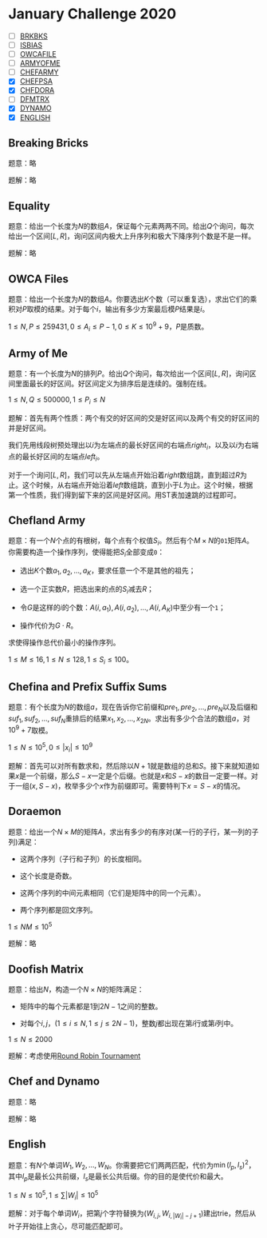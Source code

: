 # January Challenge 2020

+ [ ] [BRKBKS](https://www.codechef.com/JAN20A/problems/BRKBKS)
+ [ ] [ISBIAS](https://www.codechef.com/JAN20A/problems/ISBIAS)
+ [ ] [OWCAFILE](https://www.codechef.com/JAN20A/problems/OWCAFILE)
+ [ ] [ARMYOFME](https://www.codechef.com/JAN20A/problems/ARMYOFME)
+ [ ] [CHEFARMY](https://www.codechef.com/JAN20A/problems/CHEFARMY)
+ [x] [CHEFPSA](https://www.codechef.com/JAN20A/problems/CHEFPSA)
+ [x] [CHFDORA](https://www.codechef.com/JAN20A/problems/CHFDORA)
+ [ ] [DFMTRX](https://www.codechef.com/JAN20A/problems/DFMTRX)
+ [x] [DYNAMO](https://www.codechef.com/JAN20A/problems/DYNAMO)
+ [x] [ENGLISH](https://www.codechef.com/JAN20A/problems/ENGLISH)

## Breaking Bricks

题意：略

题解：略

## Equality

题意：给出一个长度为$N$的数组$A$，保证每个元素两两不同。给出$Q$个询问，每次给出一个区间$[L, R]$，询问区间内极大上升序列和极大下降序列个数是不是一样。

题解：略

## OWCA Files

题意：给出一个长度为$N$的数组$A$。你要选出$K$个数（可以重复选），求出它们的乘积对$P$取模的结果。对于每个$i$，输出有多少方案最后模$P$结果是$i$。

$1 \le N, P \le 259431, 0 \le A_i \le P - 1, 0 \le K \le 10^9+9$，$P$是质数。

## Army of Me

题意：有一个长度为$N$的排列$P$。给出$Q$个询问，每次给出一个区间$[L, R]$，询问区间里面最长的好区间。好区间定义为排序后是连续的。强制在线。

$1 \le N, Q \le 500000, 1 \le P_i \le N$

题解：首先有两个性质：两个有交的好区间的交是好区间以及两个有交的好区间的并是好区间。

我们先用线段树预处理出以$i$为左端点的最长好区间的右端点$right_i$，以及以$i$为右端点的最长好区间的左端点$left_i$。

对于一个询问$[L, R]$，我们可以先从左端点开始沿着$right$数组跳，直到超过$R$为止。这个时候，从右端点开始沿着$left$数组跳，直到小于$L$为止。这个时候，根据第一个性质，我们得到留下来的区间是好区间。用ST表加速跳的过程即可。

## Chefland Army

题意：有一个$N$个点的有根树，每个点有个权值$S_i$。然后有个$M \times N$的`01`矩阵$A$。你需要构造一个操作序列，使得能把$S_i$全部变成`0`：

+ 选出$K$个数$a_1,a_2,\dots,a_K$，要求任意一个不是其他的祖先；

+ 选一个正实数$R$，把选出来的点的$S_i$减去$R$；

+ 令$G$是这样的$i$的个数：$A(i,a_1),A(i,a_2),\dots,A(i,A_K)$中至少有一个`1`；

+ 操作代价为$G \cdot R$。

求使得操作总代价最小的操作序列。

$1 \le M \le 16, 1 \le N \le 128, 1 \le S_i \le 100$。

## Chefina and Prefix Suffix Sums

题意：有个长度为$N$的数组$a$，现在告诉你它前缀和$pre_1, pre_2, \dots, pre_N$以及后缀和$suf_1, suf_2, \dots, suf_N$重排后的结果$x_1,x_2,\dots,x_{2N}$。求出有多少个合法的数组$a$，对$10^9+7$取模。

$1 \le N \le 10^5, 0 \le |x_i| \le 10^9$

题解：首先可以对所有数求和，然后除以$N+1$就是数组的总和$S$。接下来就知道如果$x$是一个前缀，那么$S-x$一定是个后缀。也就是$x$和$S-x$的数目一定要一样。对于一组$(x, S-x)$，枚举多少个$x$作为前缀即可。需要特判下$x=S-x$的情况。

## Doraemon

题意：给出一个$N \times M$的矩阵$A$，求出有多少的有序对(某一行的子行，某一列的子列)满足：

+ 这两个序列（子行和子列）的长度相同。

+ 这个长度是奇数。

+ 这两个序列的中间元素相同（它们是矩阵中的同一个元素）。

+ 两个序列都是回文序列。

$1 \le NM \le 10^5$

题解：略

## Doofish Matrix

题意：给出$N$，构造一个$N \times N$的矩阵满足：

+ 矩阵中的每个元素都是$1$到$2N − 1$之间的整数。

+ 对每个$i, j$，($1 \le i \le N, 1 \le j \le 2N − 1$)，整数$j$都出现在第$i$行或第$i$列中。

$1 \le N \le 2000$

题解：考虑使用[Round Robin Tournament](https://en.wikipedia.org/wiki/Round-robin_tournament)

## Chef and Dynamo

题意：略

题解：略

## English

题意：有$N$个单词$W_1,W_2,\dots,W_N$。你需要把它们两两匹配，代价为$\min(l_p,l_s)^2$，其中$l_p$是最长公共前缀，$l_s$是最长公共后缀。你的目的是使代价和最大。

$1 \le N \le 10^5, 1 \le \sum |W_i| \le 10^5$

题解：对于每个单词$W_i$，把第$j$个字符替换为$(W_{i,j}, W_{i, |W_i| - j + 1})$建出trie，然后从叶子开始往上贪心，尽可能匹配即可。
